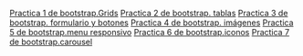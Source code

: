 <a href="https://cruzgam.github.io/gema.html">Practica 1 de bootstrap.Grids</a>
<a href="https://cruzgam.github.io/adritabla.html">Practica 2 de bootstrap. tablas</a>
<a href="https://cruzgam.github.io/formularioyboton.html">Practica 3 de bootstrap. formulario y botones</a>
<a href="https://cruzgam.github.io/adri1.html">Practica 4 de bootstrap. imágenes</a>
<a href="https://cruzgam.github.io/practica5.html">Practica 5 de bootstrap.menu responsivo</a>
<a href="https://cruzgam.github.io/iconos.html">Practica 6 de bootstrap.iconos</a>
<a href="https://cruzgam.github.io/practica7bootstrap.html">Practica 7 de bootstrap.carousel</a>
